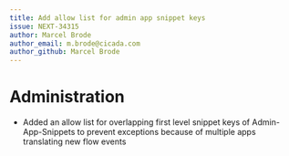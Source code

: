```yaml
---
title: Add allow list for admin app snippet keys
issue: NEXT-34315
author: Marcel Brode
author_email: m.brode@cicada.com
author_github: Marcel Brode
---
```

# Administration
* Added an allow list for overlapping first level snippet keys of Admin-App-Snippets to prevent exceptions because of multiple apps translating new flow events
